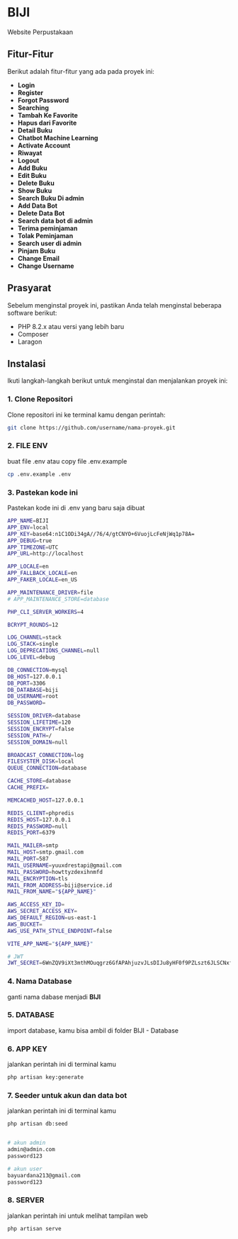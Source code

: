 # BIJI

Website Perpustakaan

## Fitur-Fitur
Berikut adalah fitur-fitur yang ada pada proyek ini:
- **Login**
- **Register**
- **Forgot Password**
- **Searching**
- **Tambah Ke Favorite**
- **Hapus dari Favorite**
- **Detail Buku**
- **Chatbot Machine Learning**
- **Activate Account**
- **Riwayat**
- **Logout**
- **Add Buku**
- **Edit Buku**
- **Delete Buku**
- **Show Buku**
- **Search Buku Di admin**
- **Add Data Bot**
- **Delete Data Bot**
- **Search data bot di admin**
- **Terima peminjaman**
- **Tolak Peminjaman**
- **Search user di admin**
- **Pinjam Buku**
- **Change Email**
- **Change Username**

## Prasyarat

Sebelum menginstal proyek ini, pastikan Anda telah menginstal beberapa software berikut:
- PHP 8.2.x atau versi yang lebih baru
- Composer
- Laragon

## Instalasi

Ikuti langkah-langkah berikut untuk menginstal dan menjalankan proyek ini:

### 1. Clone Repositori
Clone repositori ini ke terminal kamu dengan perintah:
```bash
git clone https://github.com/username/nama-proyek.git
```

### 2. FILE ENV
buat file .env atau copy file .env.example
```bash
cp .env.example .env
```

### 3. Pastekan kode ini
Pastekan kode ini di .env yang baru saja dibuat
```bash
APP_NAME=BIJI
APP_ENV=local
APP_KEY=base64:n1C1ODi34gA//76/4/gtCNYO+6VuojLcFeNjWq1p78A=
APP_DEBUG=true
APP_TIMEZONE=UTC
APP_URL=http://localhost

APP_LOCALE=en
APP_FALLBACK_LOCALE=en
APP_FAKER_LOCALE=en_US

APP_MAINTENANCE_DRIVER=file
# APP_MAINTENANCE_STORE=database

PHP_CLI_SERVER_WORKERS=4

BCRYPT_ROUNDS=12

LOG_CHANNEL=stack
LOG_STACK=single
LOG_DEPRECATIONS_CHANNEL=null
LOG_LEVEL=debug

DB_CONNECTION=mysql
DB_HOST=127.0.0.1
DB_PORT=3306
DB_DATABASE=biji
DB_USERNAME=root
DB_PASSWORD=

SESSION_DRIVER=database
SESSION_LIFETIME=120
SESSION_ENCRYPT=false
SESSION_PATH=/
SESSION_DOMAIN=null

BROADCAST_CONNECTION=log
FILESYSTEM_DISK=local
QUEUE_CONNECTION=database

CACHE_STORE=database
CACHE_PREFIX=

MEMCACHED_HOST=127.0.0.1

REDIS_CLIENT=phpredis
REDIS_HOST=127.0.0.1
REDIS_PASSWORD=null
REDIS_PORT=6379

MAIL_MAILER=smtp
MAIL_HOST=smtp.gmail.com
MAIL_PORT=587
MAIL_USERNAME=yuuxdrestapi@gmail.com
MAIL_PASSWORD=howttyzdexihnmfd
MAIL_ENCRYPTION=tls
MAIL_FROM_ADDRESS=biji@service.id
MAIL_FROM_NAME="${APP_NAME}"

AWS_ACCESS_KEY_ID=
AWS_SECRET_ACCESS_KEY=
AWS_DEFAULT_REGION=us-east-1
AWS_BUCKET=
AWS_USE_PATH_STYLE_ENDPOINT=false

VITE_APP_NAME="${APP_NAME}"

# JWT
JWT_SECRET=6WnZQV9iXt3mthMOuqgrz6GfAPAhjuzvJLsDIJu8yHF0f9PZLszt6JLSCNxfLUlL
```

### 4. Nama Database
ganti nama dabase menjadi **BIJI**

### 5. DATABASE
import database, kamu bisa ambil di folder BIJI - Database

### 6. APP KEY
jalankan perintah ini di terminal kamu
```bash
php artisan key:generate
```

### 7. Seeder untuk akun dan data bot
jalankan perintah ini di terminal kamu
```bash
php artisan db:seed


# akun admin
admin@admin.com
password123

# akun user
bayuardana213@gmail.com
password123
```

### 8. SERVER
jalankan perintah ini untuk melihat tampilan web
```bash
php artisan serve
```
